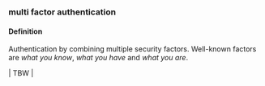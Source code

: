 ### multi factor authentication

<h4>Definition</h4><p>Authentication by combining multiple security factors. Well-known factors are <em>what you know</em>, <em>what you have</em> and <em>what you are</em>. </p><p>| TBW |</p>